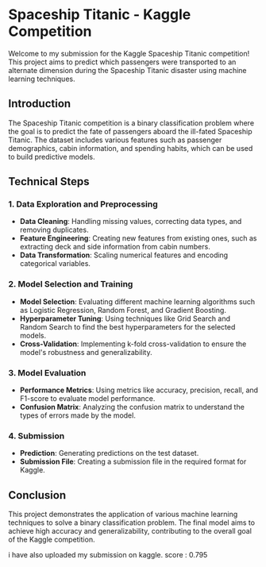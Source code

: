 # Spaceship Titanic - Kaggle Competition

Welcome to my submission for the Kaggle Spaceship Titanic competition! This project aims to predict which passengers were transported to an alternate dimension during the Spaceship Titanic disaster using machine learning techniques.

## Introduction

The Spaceship Titanic competition is a binary classification problem where the goal is to predict the fate of passengers aboard the ill-fated Spaceship Titanic. The dataset includes various features such as passenger demographics, cabin information, and spending habits, which can be used to build predictive models.

## Technical Steps

### 1. Data Exploration and Preprocessing
- **Data Cleaning**: Handling missing values, correcting data types, and removing duplicates.
- **Feature Engineering**: Creating new features from existing ones, such as extracting deck and side information from cabin numbers.
- **Data Transformation**: Scaling numerical features and encoding categorical variables.

### 2. Model Selection and Training
- **Model Selection**: Evaluating different machine learning algorithms such as Logistic Regression, Random Forest, and Gradient Boosting.
- **Hyperparameter Tuning**: Using techniques like Grid Search and Random Search to find the best hyperparameters for the selected models.
- **Cross-Validation**: Implementing k-fold cross-validation to ensure the model's robustness and generalizability.

### 3. Model Evaluation
- **Performance Metrics**: Using metrics like accuracy, precision, recall, and F1-score to evaluate model performance.
- **Confusion Matrix**: Analyzing the confusion matrix to understand the types of errors made by the model.

### 4. Submission
- **Prediction**: Generating predictions on the test dataset.
- **Submission File**: Creating a submission file in the required format for Kaggle.

## Conclusion

This project demonstrates the application of various machine learning techniques to solve a binary classification problem. The final model aims to achieve high accuracy and generalizability, contributing to the overall goal of the Kaggle competition.

i have also uploaded my submission on kaggle. score : 0.795